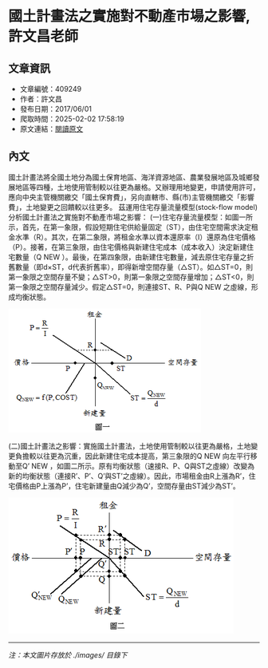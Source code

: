# 國土計畫法之實施對不動產市場之影響,許文昌老師

## 文章資訊
- 文章編號：409249
- 作者：許文昌
- 發布日期：2017/06/01
- 爬取時間：2025-02-02 17:58:19
- 原文連結：[閱讀原文](https://real-estate.get.com.tw/Columns/detail.aspx?no=409249)

## 內文
國土計畫法將全國土地分為國土保育地區、海洋資源地區、農業發展地區及城鄉發展地區等四種，土地使用管制較以往更為嚴格。又辦理用地變更，申請使用許可，應向中央主管機關繳交「國土保育費」，另向直轄市、縣(市)主管機關繳交「影響費」，土地變更之回饋較以往更多。
茲運用住宅存量流量模型(stock-flow model)分析國土計畫法之實施對不動產市場之影響：
(一)住宅存量流量模型：如圖一所示，首先，在第一象限，假設短期住宅供給量固定（ST），由住宅空間需求決定租金水準（R）。其次，在第二象限，將租金水準以資本還原率（I）還原為住宅價格（P）。接著，在第三象限，由住宅價格與新建住宅成本（成本收入）決定新建住宅數量（Q
NEW
）。最後，在第四象限，由新建住宅數量，減去原住宅存量之折舊數量（即d×ST，d代表折舊率），即得新增空間存量（△ST）。如△ST=0，則第一象限之空間存量不變；△ST>0，則第一象限之空間存量增加；△ST<0，則第一象限之空間存量減少。假定△ST=0，則連接ST、R、P與Q
NEW
之虛線，形成均衡狀態。

![圖片](./images/409249_1578ecb5.png)

(二)國土計畫法之影響：實施國土計畫法，土地使用管制較以往更為嚴格，土地變更負擔較以往更為沉重，因此新建住宅成本提高，第三象限的Q
NEW
向左平行移動至Q’
NEW
，如圖二所示。原有均衡狀態（速接R、P、Q與ST之虛線）改變為新的均衡狀態（連接R’、P’、Q’與ST’之虛線）。因此，市場租金由R上漲為R’，住宅價格由P上漲為P’，住宅新建量由Q減少為Q’，空間存量由ST減少為ST’。

![圖片](./images/409249_e73a63e4.png)


---
*注：本文圖片存放於 ./images/ 目錄下*
